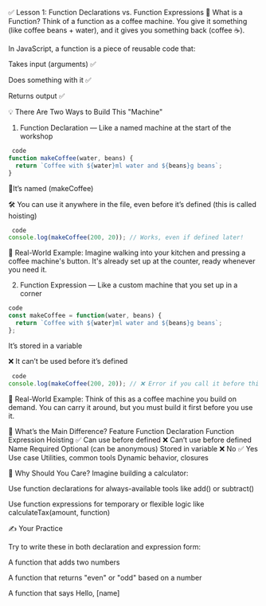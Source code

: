 ✅ Lesson 1: Function Declarations vs. Function Expressions
🧠 What is a Function?
Think of a function as a coffee machine.
You give it something (like coffee beans + water), and it gives you something back (coffee ☕️).

In JavaScript, a function is a piece of reusable code that:

Takes input (arguments) ✅

Does something with it ✅

Returns output ✅

💡 There Are Two Ways to Build This "Machine"
1. Function Declaration — Like a named machine at the start of the workshop
```js
 code
function makeCoffee(water, beans) {
  return `Coffee with ${water}ml water and ${beans}g beans`;
}
```
📍It’s named (makeCoffee)

🛠️ You can use it anywhere in the file, even before it’s defined (this is called hoisting)

```js
 code
console.log(makeCoffee(200, 20)); // Works, even if defined later!
```
🧠 Real-World Example:
Imagine walking into your kitchen and pressing a coffee machine's button. It's already set up at the counter, ready whenever you need it.

2. Function Expression — Like a custom machine that you set up in a corner
```js
code
const makeCoffee = function(water, beans) {
  return `Coffee with ${water}ml water and ${beans}g beans`;
};
```
It’s stored in a variable

❌ It can’t be used before it’s defined

```js
 code
console.log(makeCoffee(200, 20)); // ❌ Error if you call it before this line
```
🧠 Real-World Example:
Think of this as a coffee machine you build on demand. You can carry it around, but you must build it first before you use it.

🧪 What’s the Main Difference?
Feature	Function Declaration	Function Expression
Hoisting	✅ Can use before defined	❌ Can’t use before defined
Name	Required	Optional (can be anonymous)
Stored in variable	❌ No	✅ Yes
Use case	Utilities, common tools	Dynamic behavior, closures

📌 Why Should You Care?
Imagine building a calculator:

Use function declarations for always-available tools like add() or subtract()

Use function expressions for temporary or flexible logic like calculateTax(amount, function)

✍️ Your Practice

Try to write these in both declaration and expression form:

A function that adds two numbers

A function that returns "even" or "odd" based on a number

A function that says Hello, [name]